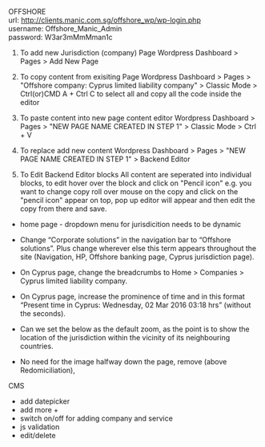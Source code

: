 OFFSHORE	
url: http://clients.manic.com.sg/offshore_wp/wp-login.php	
username: Offshore_Manic_Admin	
password: W3ar3mMmMman1c	

1. To add new Jurisdiction (company) Page
Wordpress Dashboard > Pages > Add New Page

2. To copy content from exisiting Page
Wordpress Dashboard > Pages > "Offshore company: Cyprus limited liability company" > Classic Mode > Ctrl(or)CMD A + Ctrl C to select all and copy all the code inside the editor

3. To paste content into new page content editor
Wordpress Dashboard > Pages > "NEW PAGE NAME CREATED IN STEP 1" > Classic Mode > Ctrl + V

4. To replace add new content
Wordpress Dashboard > Pages > "NEW PAGE NAME CREATED IN STEP 1" > Backend Editor

5. To Edit Backend Editor blocks 
All content are seperated into individual blocks, to edit hover over the block and click on "Pencil icon" e.g. you want to change copy roll over mouse on the copy and click on the "pencil icon" appear on top, pop up editor will appear and then edit the copy from there and save.

- home page - dropdown menu for jurisdicition needs to be dynamic

- Change “Corporate solutions” in the navigation bar to “Offshore solutions”. Plus change wherever else this term appears throughout the site (Navigation, HP, Offshore banking page, Cyprus jurisdiction page). 

- On Cyprus page, change the breadcrumbs to Home > Companies > Cyprus limited liability company.

- On Cyprus page, increase the prominence of time and in this format 
“Present time in Cyprus: Wednesday, 02 Mar 2016 03:18 hrs” (without the seconds).
 
- Can we set the below as the default zoom, as the point is to show the location of the jurisdiction within the vicinity of its neighbouring countries. 


- No need for the image halfway down the page, remove (above Redomiciliation), 

CMS

- add datepicker
- add more +
- switch on/off for adding company and service
- js validation
- edit/delete
